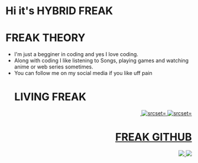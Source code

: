# Hi it's HYBRID FREAK
# FREAK THEORY
<ul>
  <li> I'm just a begginer in coding and yes I love coding.
  </li>
  <li>
   Along with coding I like listening to Songs, playing games and watching anime or web series sometimes.
  </li>
  <li>
    You can follow me on my social media if you like uff pain
  </li>
  
  # LIVING FREAK 
<div align = right> 
  <a href="https://t.me/TIMESOFFREAK"><img src=https://img.shields.io/badge/TIMESOFFREAK-00ccff?style=for-the-badge&logo=telegram&logoColor=red alt="" srcset=""</a>
    <a href="https://www.instagram.com/freak_hybrid/"><img src=https://img.shields.io/badge/HYBRIDFREAK-E4405F?style=for-the-badge&logo=instagram&logoColor=black alt=" srcset="</a>
<a href="https://www.twitter.com/HybridFreakk"><img src=https://img.shields.io/badge/HYBRIDFREAK-1DA1F2?style=for-the-badge&logo=twitter&logoColor=white alt=" srcset="</a>
  
  # FREAK GITHUB
  <img src='https://github-readme-stats.vercel.app/api?username=HYBRIDFREAK&title_color=f4ff04&text_color=fff249&icon_color=ffdb62&bg_color=000000&hide_border=true'>
  <height=300>
    <img src='https://github-readme-stats.vercel.app/api/top-langs/?username=HYBRIDFREAK&layout=compact&title_color=f4ff04&text_color=fff249&icon_color=ffdb62&bg_color=000000&hide_border=true'>
    <height=200>
